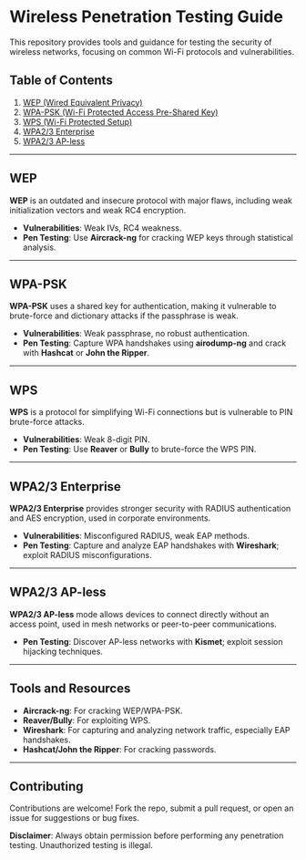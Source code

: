 # Wireless Penetration Testing Guide

This repository provides tools and guidance for testing the security of wireless networks, focusing on common Wi-Fi protocols and vulnerabilities. 

## Table of Contents

1. [WEP (Wired Equivalent Privacy)](wep.md)
2. [WPA-PSK (Wi-Fi Protected Access Pre-Shared Key)](wpa_psk.md)
3. [WPS (Wi-Fi Protected Setup)](wps.md)
4. [WPA2/3 Enterprise](mgt.md)
5. [WPA2/3 AP-less](apless.md)

---

## WEP

**WEP** is an outdated and insecure protocol with major flaws, including weak initialization vectors and weak RC4 encryption.

- **Vulnerabilities**: Weak IVs, RC4 weakness.
- **Pen Testing**: Use **Aircrack-ng** for cracking WEP keys through statistical analysis.

---

## WPA-PSK

**WPA-PSK** uses a shared key for authentication, making it vulnerable to brute-force and dictionary attacks if the passphrase is weak.

- **Vulnerabilities**: Weak passphrase, no robust authentication.
- **Pen Testing**: Capture WPA handshakes using **airodump-ng** and crack with **Hashcat** or **John the Ripper**.

---

## WPS

**WPS** is a protocol for simplifying Wi-Fi connections but is vulnerable to PIN brute-force attacks.

- **Vulnerabilities**: Weak 8-digit PIN.
- **Pen Testing**: Use **Reaver** or **Bully** to brute-force the WPS PIN.

---

## WPA2/3 Enterprise

**WPA2/3 Enterprise** provides stronger security with RADIUS authentication and AES encryption, used in corporate environments.

- **Vulnerabilities**: Misconfigured RADIUS, weak EAP methods.
- **Pen Testing**: Capture and analyze EAP handshakes with **Wireshark**; exploit RADIUS misconfigurations.

---

## WPA2/3 AP-less

**WPA2/3 AP-less** mode allows devices to connect directly without an access point, used in mesh networks or peer-to-peer communications.

- **Pen Testing**: Discover AP-less networks with **Kismet**; exploit session hijacking techniques.

---

## Tools and Resources

- **Aircrack-ng**: For cracking WEP/WPA-PSK.
- **Reaver/Bully**: For exploiting WPS.
- **Wireshark**: For capturing and analyzing network traffic, especially EAP handshakes.
- **Hashcat/John the Ripper**: For cracking passwords.

---

## Contributing

Contributions are welcome! Fork the repo, submit a pull request, or open an issue for suggestions or bug fixes.

**Disclaimer**: Always obtain permission before performing any penetration testing. Unauthorized testing is illegal.

